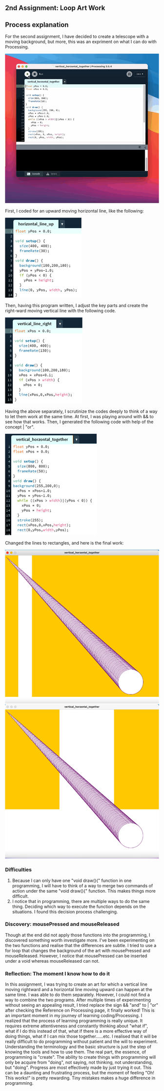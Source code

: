 ## 2nd Assignment: Loop Art Work 
## Process explanation 
For the second assignment, I have decided to create a telescope with a moving background, but more, this was an expriment on what I can do with Processing. 

![](/Feb2/artrecording0.gif)

First, I coded for an upward moving horizontal line, like the following:

![](/Feb2/horizontal_line_up.png)

Then, having this program written, I adjust the key parts and create the right-ward moving vertical line with the following code. 

![](/Feb2/vertical_line_right.png)

Having the above separately, I scrutinize the codes deeply to think of a way to let them work at the same time. At first, I was playing around with && to see how that works. Then, I generated the following code with help of the concept | "or". 

![](/Feb2/vertical_horizontal_together.png)

Changed the lines to rectangles, and here is the final work: 

![](/Feb2/firsttelescope.png)
![](/Feb2/secondtelescope.png)

### Difficulties
1. Because I can only have one "void draw(){" function in one programming, I will have to think of a way to merge two commands of action under the same "void draw(){" function. This makes things more difficult.
2. I notice that in programming, there are multiple ways to do the same thing. Deciding which way to execute the function depends on the situations. I found this decision process challenging. 
### Discovery: mousePressed and mouseReleased
Though at the end did not apply those functions into the programming, I discovered something worth investigate more.
I've been experimenting on the two functions and realise that the differences are subtle. I tried to use a for loop that changes the background of the art with mousePressed and mouseReleased. However, I notice that mousePressed can be inserted under a void whereas mouseReleased can not. 
### Reflection: The moment I know how to do it
In this assignment, I was trying to create an art for which a vertical line moving rightward and a horizontal line moving upward can happen at the same time. I was able to do them separately. However, I could not find a way to combine the two programs. After multiple times of experimenting without seeing an appealing result, I tried replace the sign && "and" to | "or" after checking the Reference on Processing page, it finally worked! 
This is an important moment in my journey of learning coding/Processing. 
I realized that the process of learning programming is really unique. 
It requires extreme attentiveness and constantly thinking about "what if", what if I do this instead of that, what if there is a more effective way of doing things, what if I can mix those together......etc. 
I realised that it will be really difficult to do programming without patient and the will to experiment. Understanding the terminology and the basic structure is just the step of knowing the tools and how to use them. The real part, the essence, of programming is "create". The ability to create things with programming will only be acquire from "doing", not saying, not thinking, not understanding, but "doing". Progress are most effectively made by just trying it out. This can be a daunting and frustrating process, but the moment of feeling "Oh! This works!" is pretty rewarding. Tiny mistakes makes a huge difference in programming.
